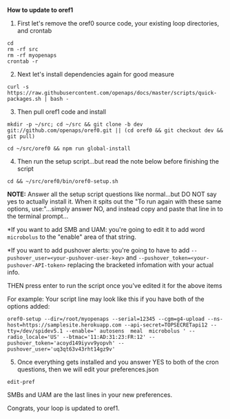 **How to update to oref1**

1. First let's remove the oref0 source code, your existing loop directories, and crontab

```
cd
rm -rf src
rm -rf myopenaps
crontab -r
```

2. Next let's install dependencies again for good measure

`curl -s https://raw.githubusercontent.com/openaps/docs/master/scripts/quick-packages.sh | bash -`

3. Then pull oref1 code and install

`mkdir -p ~/src; cd ~/src && git clone -b dev git://github.com/openaps/oref0.git || (cd oref0 && git checkout dev && git pull)`


`cd ~/src/oref0 && npm run global-install`

4. Then run the setup script...but read the note below before finishing the script

`cd && ~/src/oref0/bin/oref0-setup.sh`

**NOTE:**  Answer all the setup script questions like normal...but DO NOT say yes to actually install it.  When it spits out the "To run again with these same options, use:"...simply answer NO, and instead copy and paste that line in to the terminal prompt...

*If you want to add SMB and UAM: you're going to edit it to add word `microbolus` to the "enable" area of that string.

*If you want to add pushover alerts: you're going to have to add `--pushover_user=<your-pushover-user-key>` and `--pushover_token=<your-pushover-API-token>` replacing the bracketed infomation with your actual info.

THEN press enter to run the script once you've edited it for the above items

For example:  Your script line may look like this if you have both of the options added:

`oref0-setup --dir=/root/myopenaps --serial=12345 --cgm=g4-upload --ns-host=https://samplesite.herokuapp.com --api-secret=TOPSECRETapi12 --tty=/dev/spidev5.1 --enable=' autosens  meal  microbolus ' --radio_locale='US' --btmac='11:AD:31:23:FR:12' --pushover_token='acoyd149iyvv9yopvh' --pushover_user='uq3qt63v43rht14gz9v'`


5. Once everything gets installed and you answer YES to both of the cron questions, then we will edit your preferences.json

`edit-pref`

SMBs and UAM are the last lines in your new preferences.

Congrats, your loop is updated to oref1.
